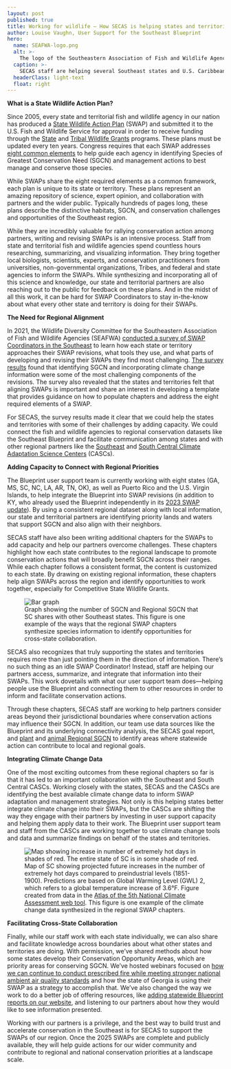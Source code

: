 ```yaml
---
layout: post
published: true
title: Working for wildlife – How SECAS is helping states and territories with their Wildlife Action Plans
author: Louise Vaughn, User Support for the Southeast Blueprint
hero:
  name: SEAFWA-logo.png
  alt: >-
    The logo of the Southeastern Association of Fish and Wildlife Agencies (SEAFWA) showing trees, a deer, fish, and birds.
  caption: >-
    SECAS staff are helping several Southeast states and U.S. Caribbean territories update their Wildlife Action Plans by refining Conservation Opportunity Areas and writing an additional chapter focused on alignment with regional priorities.
  headerClass: light-text
  float: right
---
```


**What is a State Wildlife Action Plan?**

Since 2005, every state and territorial fish and wildlife agency in our nation has produced a [State Wildlife Action Plan](https://www.fishwildlife.org/afwa-informs/state-wildlife-action-plans) (SWAP) and submitted it to the U.S. Fish and Wildlife Service for approval in order to receive funding through the [State](https://www.fws.gov/program/state-wildlife-grants) and [Tribal Wildlife Grants](https://www.fws.gov/service/tribal-wildlife-grants) programs. These plans must be updated every ten years. Congress requires that each SWAP addresses [eight common elements](http://www.fishwildlife.org/application/files/5815/7125/4229/SWAP_Eight_Required_Elements.pdf) to help guide each agency in identifying Species of Greatest Conservation Need (SGCN) and management actions to best manage and conserve those species.<!--more-->

While SWAPs share the eight required elements as a common framework, each plan is unique to its state or territory. These plans represent an amazing repository of science, expert opinion, and collaboration with partners and the wider public. Typically hundreds of pages long, these plans describe the distinctive habitats, SGCN, and conservation challenges and opportunities of the Southeast region.

While they are incredibly valuable for rallying conservation action among partners, writing and revising SWAPs is an intensive process. Staff from state and territorial fish and wildlife agencies spend countless hours researching, summarizing, and visualizing information. They bring together local biologists, scientists, experts, and conservation practitioners from universities, non-governmental organizations, Tribes, and federal and state agencies to inform the SWAPs. While synthesizing and incorporating all of this science and knowledge, our state and territorial partners are also reaching out to the public for feedback on these plans. And in the midst of all this work, it can be hard for SWAP Coordinators to stay in-the-know about what every other state and territory is doing for their SWAPs.

**The Need for Regional Alignment**  

In 2021, the Wildlife Diversity Committee for the Southeastern Association of Fish and Wildlife Agencies (SEAFWA) [conducted a survey of SWAP Coordinators in the Southeast](https://secassoutheast.org/2021/11/30/summary-of-SWAP-alignment-survey-results) to learn how each state or territory approaches their SWAP revisions, what tools they use, and what parts of developing and revising their SWAPs they find most challenging. [The survey results](https://secassoutheast.org/pdf/SWAP_alignment_survey_results_2021.pdf) found that identifying SGCN and incorporating climate change information were some of the most challenging components of the revisions. The survey also revealed that the states and territories felt that aligning SWAPs is important and share an interest in developing a template that provides guidance on how to populate chapters and address the eight required elements of a SWAP. 

For SECAS, the survey results made it clear that we could help the states and territories with some of their challenges by adding capacity. We could connect the fish and wildlife agencies to regional conservation datasets like the Southeast Blueprint and facilitate communication among states and with other regional partners like the [Southeast](https://secasc.ncsu.edu/) and [South Central Climate Adaptation Science Centers](https://southcentralclimate.org/) (CASCs).

**Adding Capacity to Connect with Regional Priorities**

The Blueprint user support team is currently working with eight states (GA, MS, SC, NC, LA, AR, TN, OK), as well as Puerto Rico and the U.S. Virgin Islands, to help integrate the Blueprint into SWAP revisions (in addition to KY, who already used the Blueprint independently in its [2023 SWAP update](https://app.fw.ky.gov/kyswap/)). By using a consistent regional dataset along with local information, our state and territorial partners are identifying priority lands and waters that support SGCN and also align with their neighbors. 

SECAS staff have also been writing additional chapters for the SWAPs to add capacity and help our partners overcome challenges. These chapters highlight how each state contributes to the regional landscape to promote conservation actions that will broadly benefit SGCN across their ranges. While each chapter follows a consistent format, the content is customized to each state. By drawing on existing regional information, these chapters help align SWAPs across the region and identify opportunities to work together, especially for Competitive State Wildlife Grants.

<figure>
  <img src="http://secassoutheast.org/images/SC_shared_SGCN.png" alt="Bar graph"/>
  <figcaption>Graph showing the number of SGCN and Regional SGCN that SC shares with other Southeast states. This figure is one example of the ways that the regional SWAP chapters synthesize species information to identify opportunities for cross-state collaboration.</figcaption>
</figure>

SECAS also recognizes that truly supporting the states and territories requires more than just pointing them in the direction of information. There’s no such thing as an idle SWAP Coordinator! Instead, staff are helping our partners access, summarize, and integrate that information into their SWAPs. This work dovetails with what our user support team does—helping people use the Blueprint and connecting them to other resources in order to inform and facilitate conservation actions.

Through these chapters, SECAS staff are working to help partners consider areas beyond their jurisdictional boundaries where conservation actions may influence their SGCN. In addition, our team use data sources like the Blueprint and its underlying connectivity analysis, the SECAS goal report, and [plant](https://secassoutheast.org/2023/12/18/The-nations-first-RSGCN-list-for-plants) and [animal Regional SGCN](https://secassoutheast.org/2019/09/30/Priorities-for-Conservation-in-Southeastern-States) to identify areas where statewide action can contribute to local and regional goals. 

**Integrating Climate Change Data**

One of the most exciting outcomes from these regional chapters so far is that it has led to an important collaboration with the Southeast and South Central CASCs. Working closely with the states, SECAS and the CASCs are identifying the best available climate change data to inform SWAP adaptation and management strategies. Not only is this helping states better integrate climate change into their SWAPs, but the CASCs are shifting the way they engage with their partners by investing in user support capacity and helping them apply data to their work. The Blueprint user support team and staff from the CASCs are working together to use climate change tools and data and summarize findings on behalf of the states and territories. 

<figure>
  <img src="http://secassoutheast.org/images/ExtremeHeatSC.png" alt="Map showing increase in number of extremely hot days in shades of red. The entire state of SC is in some shade of red."/>
  <figcaption>Map of SC showing projected future increases in the number of extremely hot days compared to preindustrial levels (1851-1900). Predictions are based on Global Warming Level (GWL) 2, which refers to a global temperature increase of 3.6°F. Figure created from data in the <a href="https://atlas.globalchange.gov/">Atlas of the 5th National Climate Assessment web tool</a>. This figure is one example of the climate change data synthesized in the regional SWAP chapters.</figcaption>
</figure>

**Facilitating Cross-State Collaboration**

Finally, while our staff work with each state individually, we can also share and facilitate knowledge across boundaries about what other states and territories are doing. With permission, we’ve shared methods about how some states develop their Conservation Opportunity Areas, which are priority areas for conserving SGCN. We’ve hosted webinars focused on [how we can continue to conduct prescribed fire while meeting stronger national ambient air quality standards](https://www.youtube.com/watch?v=TZAU62dwdKY) and how the state of Georgia is using their SWAP as a strategy to accomplish that. We’ve also changed the way we work to do a better job of offering resources, like [adding statewide Blueprint reports on our website](https://secassoutheast.org/resources), and listening to our partners about how they would like to see information presented. 

Working with our partners is a privilege, and the best way to build trust and accelerate conservation in the Southeast is for SECAS to support the SWAPs of our region. Once the 2025 SWAPs are complete and publicly available, they will help guide actions for our wider community and contribute to regional and national conservation priorities at a landscape scale.
